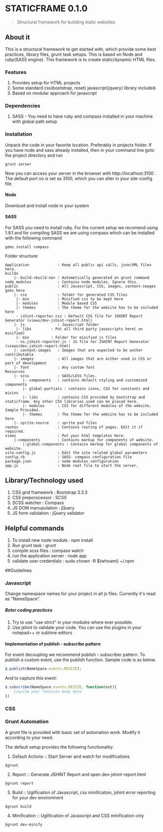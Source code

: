 # STATICFRAME 0.1.0
> Structural framework for building static websites

## About it
This is a structural framework to get started with, which provide some best practices, library files, grunt task setups. This is based on Node and ruby(SASS engine). This framework is to create static/dynamic HTML files.

### Features
1. Provides setup for HTML projects
2. Some standard css(bootstrap, reset) javascript(jquery) library included.
3. Based on modular approach for javascript

### Dependencies
1. SASS - You need to have ruby and compass installed in your machine with global path setup

### Installation
Unpack the code in your favorite location. Preferably in projects folder. If you have node and sass already installed, then in your command line goto the project directory and run 

```shell
grunt server
```
Now you can access your server in the browser with http://localhost:3100 . The default port no is set as 3100, which you can alter in your site-config file.

#### Node
Download and install node in your system

#### SASS 
For SASS you need to install ruby. For the current setup we recomend using 1.9.1 
and for compiling SASS we are using compass which can be installed with the following command

```shell
gems install compass
```

Folder structure:

```shell
Application             : Keep all public api calls, json/XML files here.
builds
    |- build-<build-no> : Autometically generated on grunt command
node_modules            : Contains node modules. Ignore this.
public                  : All Javascript, CSS, images, content-images goes here
    |- css              : folder for generated CSS files
     |- min             : Minified css to be kept here
     |- modules         : Module based CSS
     |- themes          : The theme for the website has to be included here
     - jshint-reporter.css : Default CSS file for JSHINT Report Generator (views/dev-jshint-report.html)
    |- js               : Javascript folder 
     |- libs         : Put all third party javascripts here( un minified)
     |- min          : Folder for minified js files
     - ns.jshint-reporter.js : JS file for JSHINT Report Generator (views/dev-jshint-report.html)
    |- content-images   : Images that are expected to be author contributable
    |- images           : All images that are either used in CSS or part of development
    |- font             : Any custom font
Resources               
    |- scss             : SASS/LESS files.
        |- components   : contains default styling and customized components
        |- global-partials : contains icons, CSS for constants and mixins
        |- libs         : contains CSS provided by bootstrap and staticframe. Any other CSS libraries used can be placed here. 
        |- modules      : CSS for different modules of the website. Sample Provided.
        |- themes       : The theme for the website has to be included here
    |- sprite-source    : sprite psd files
routes                  : Contains routing of pages. Edit it if required.
views                   : Put your html templates here.
    |-components        : Contains markup for components of website.
        |-global-components : Contains markup for global components of website.
site-config.js          : Edit the site related global parameters
config.rb               : SASS- compass configuration file
package.json            : node modules configuration
app.js                  : Node root file to start the server.

```

##	Library/Technology used
1. CSS grid framework               : Bootstrap 3.3.3
2. CSS preporocessor				: SCSS
3. SCSS watcher						: Compass
4. JS DOM manupulation				: jQuery
5. JS form validation				: jQuery validator


##	Helpful commands

1. To install new node module		: npm install
2. Run grunt task					: grunt
3. compile scss files				: compass watch
4. run the application server		: node app
5. validate user credentials        : sudo chown -R $(whoami) ~/.npm


##Guidelines
	
### Javascript
Change namespace names for your project in all js files. Currently it's read as "NameSpace".


##### Beter coding practices
1. Try to use "use strict" in your modules where ever possible.
2. Use jshint to validate your code. You can use the plugins in your notepad++ or sublime editors


#### Implementation of publish - subscribe pattern
For event decoupling we recommend publish - subscriber pattern. To publish a custom event, use the publish function. Sample code is as below.

```js
$.publish(NameSpace.events.RESIZE);
```

And to capture this event:
```js
$.subscribe(NameSpace.events.RESIZE, function(evt){
	//write your function body here
})
```

### CSS



### Grunt Automation
A grunt file is provided with basic set of automation work. Modify it according to your need.

The default setup provides the following functionality:

1. Default Actions :: Start Server and watch for modifications 

```shell
$grunt
```
2. Report :: Generate JSHINT Report and open dev-jshint-report.html 

```shell
$grunt report
```
3. Build :: Uglification of Javascript, css minification, jshint error reporting for your dev environment 

```shell
$grunt build
```
4. Minification :: Uglification of Javascript and  CSS minification only
```shell
$grunt dev-minify
```








